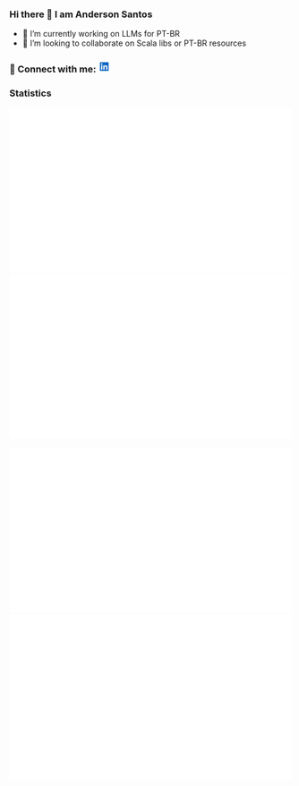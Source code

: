 ### Hi there 👋 I am Anderson Santos

- 🔭 I’m currently working on LLMs for PT-BR
- 👯 I’m looking to collaborate on Scala libs or PT-BR resources

### 🤝 Connect with me: <a href="https://www.linkedin.com/in/supergarotinho/"><img src="https://raw.githubusercontent.com/supergarotinho/supergarotinho/main/linkedin.svg" alt="Anderson Santos | LinkedIn" width="21px"/></a>


### Statistics

![](https://raw.githubusercontent.com/supergarotinho/supergarotinho/main/overview.svg#gh-dark-mode-only)
![](https://raw.githubusercontent.com/supergarotinho/supergarotinho/main/overview.svg#gh-light-mode-only)

![](https://raw.githubusercontent.com/supergarotinho/supergarotinho/main/languages.svg#gh-dark-mode-only)
![](https://raw.githubusercontent.com/supergarotinho/supergarotinho/main/languages.svg#gh-light-mode-only)

<!--
**supergarotinho/supergarotinho** is a ✨ _special_ ✨ repository because its `README.md` (this file) appears on your GitHub profile.

Here are some ideas to get you started:

- 📫 How to reach me: ...

-->

